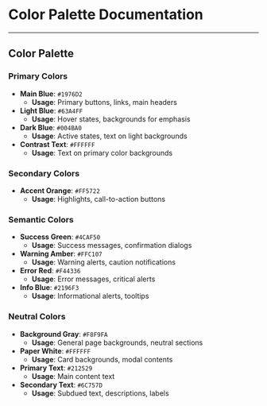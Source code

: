 # Color Palette Documentation

---

## Color Palette

### Primary Colors
- **Main Blue**: `#1976D2`
  - **Usage**: Primary buttons, links, main headers
- **Light Blue**: `#63A4FF`
  - **Usage**: Hover states, backgrounds for emphasis
- **Dark Blue**: `#004BA0`
  - **Usage**: Active states, text on light backgrounds
- **Contrast Text**: `#FFFFFF`
  - **Usage**: Text on primary color backgrounds

### Secondary Colors
- **Accent Orange**: `#FF5722`
  - **Usage**: Highlights, call-to-action buttons

### Semantic Colors
- **Success Green**: `#4CAF50`
  - **Usage**: Success messages, confirmation dialogs
- **Warning Amber**: `#FFC107`
  - **Usage**: Warning alerts, caution notifications
- **Error Red**: `#F44336`
  - **Usage**: Error messages, critical alerts
- **Info Blue**: `#2196F3`
  - **Usage**: Informational alerts, tooltips

### Neutral Colors
- **Background Gray**: `#F8F9FA`
  - **Usage**: General page backgrounds, neutral sections
- **Paper White**: `#FFFFFF`
  - **Usage**: Card backgrounds, modal contents
- **Primary Text**: `#212529`
  - **Usage**: Main content text
- **Secondary Text**: `#6C757D`
  - **Usage**: Subdued text, descriptions, labels